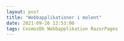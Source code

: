 ```yaml
---
layout: post
title: "Webbapplikationer i molent"
date: 2021-09-26 12:53:00
tags: CosmosDb Webbapplikation RazorPages
--- 
```


